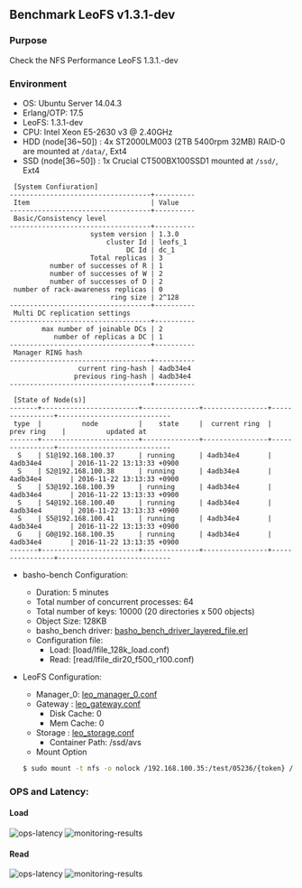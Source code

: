 ## Benchmark LeoFS v1.3.1-dev

### Purpose
Check the NFS Performance LeoFS 1.3.1.-dev

### Environment

* OS: Ubuntu Server 14.04.3
* Erlang/OTP: 17.5
* LeoFS: 1.3.1-dev
* CPU: Intel Xeon E5-2630 v3 @ 2.40GHz
* HDD (node[36~50]) : 4x ST2000LM003 (2TB 5400rpm 32MB) RAID-0 are mounted at `/data/`, Ext4
* SSD (node[36~50]) : 1x Crucial CT500BX100SSD1 mounted at `/ssd/`, Ext4

```
 [System Confiuration]
-----------------------------------+----------
 Item                              | Value
-----------------------------------+----------
 Basic/Consistency level
-----------------------------------+----------
                    system version | 1.3.0
                        cluster Id | leofs_1
                             DC Id | dc_1
                    Total replicas | 3
          number of successes of R | 1
          number of successes of W | 2
          number of successes of D | 2
 number of rack-awareness replicas | 0
                         ring size | 2^128
-----------------------------------+----------
 Multi DC replication settings
-----------------------------------+----------
        max number of joinable DCs | 2
           number of replicas a DC | 1
-----------------------------------+----------
 Manager RING hash
-----------------------------------+----------
                 current ring-hash | 4adb34e4
                previous ring-hash | 4adb34e4
-----------------------------------+----------

 [State of Node(s)]
-------+------------------------+--------------+----------------+----------------+----------------------------
 type  |          node          |    state     |  current ring  |   prev ring    |          updated at
-------+------------------------+--------------+----------------+----------------+----------------------------
  S    | S1@192.168.100.37      | running      | 4adb34e4       | 4adb34e4       | 2016-11-22 13:13:33 +0900
  S    | S2@192.168.100.38      | running      | 4adb34e4       | 4adb34e4       | 2016-11-22 13:13:33 +0900
  S    | S3@192.168.100.39      | running      | 4adb34e4       | 4adb34e4       | 2016-11-22 13:13:33 +0900
  S    | S4@192.168.100.40      | running      | 4adb34e4       | 4adb34e4       | 2016-11-22 13:13:33 +0900
  S    | S5@192.168.100.41      | running      | 4adb34e4       | 4adb34e4       | 2016-11-22 13:13:33 +0900
  G    | G0@192.168.100.35      | running      | 4adb34e4       | 4adb34e4       | 2016-11-22 13:13:35 +0900
-------+------------------------+--------------+----------------+----------------+----------------------------

```

* basho-bench Configuration:
    * Duration: 5 minutes
    * Total number of concurrent processes: 64
    * Total number of keys: 10000 (20 directories x 500 objects)
    * Object Size: 128KB
    * basho_bench driver: [basho_bench_driver_layered_file.erl](https://github.com/windkit/basho_bench/blob/layered_file/src/basho_bench_driver_layered_file.erl)
    * Configuration file:
        * Load: [load/lfile_128k_load.conf)
        * Read: [read/lfile_dir20_f500_r100.conf)

* LeoFS Configuration:
    * Manager_0: [leo_manager_0.conf](conf/G0/leo_manager.conf)
    * Gateway  : [leo_gateway.conf](conf/G0/leo_gateway.conf)
        * Disk Cache: 0
        * Mem Cache:  0
    * Storage  : [leo_storage.conf](conf/S0/leo_storage.conf)
        * Container Path: /ssd/avs
    * Mount Option
    ```bash
    $ sudo mount -t nfs -o nolock /192.168.100.35:/test/05236/{token} /mnt/leofs
    ```

### OPS and Latency:
#### Load
![ops-latency](load/summary.png)
![monitoring-results](grafana_load.png)

#### Read
![ops-latency](read/summary.png)
![monitoring-results](grafana_read.png)
